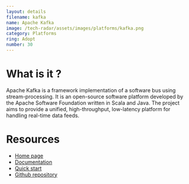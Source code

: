 ```yaml
---
layout: details
filename: kafka 
name: Apache Kafka
image: /tech-radar/assets/images/platforms/kafka.png
category: Platforms
ring: Adopt
number: 30
---
```


# What is it ?
Apache Kafka is a framework implementation of a software bus using stream-processing. It is an open-source software platform developed by the Apache Software Foundation written in Scala and Java. The project aims to provide a unified, high-throughput, low-latency platform for handling real-time data feeds.

# Resources
- [Home page](https://kafka.apache.org/)
- [Documentation](https://kafka.apache.org/documentation/)
- [Quick start](https://kafka.apache.org/quickstart)
- [Github repository](https://github.com/apache/kafka)

